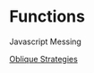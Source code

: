 # Functions
Javascript Messing

[Oblique Strategies](http://kelseybones.github.io/Functions/Funky%20things/Oblique%20Strategies/index.html "Oblique Strategies")
